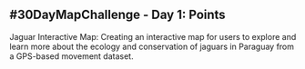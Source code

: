 ## #30DayMapChallenge - Day 1: Points 

Jaguar Interactive Map: Creating an interactive map for users to explore and learn more about the ecology and conservation of jaguars in Paraguay from a GPS-based movement dataset.

